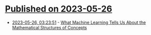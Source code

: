 # [Published on 2023-05-26](index.md)

* [2023-05-26, 03:23:51](https://lobste.rs/s/lahflb/what_machine_learning_tells_us_about) - [What Machine Learning Tells Us About the Mathematical Structures of Concepts](https://www.youtube.com/watch?v=Lqt7TgYk8rU)
